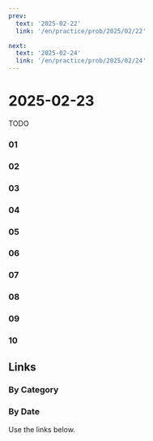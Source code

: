 ```yaml
---
prev:
  text: '2025-02-22'
  link: '/en/practice/prob/2025/02/22'

next:
  text: '2025-02-24'
  link: '/en/practice/prob/2025/02/24'
---
```


# 2025-02-23

TODO

### 01

### 02

### 03

### 04

### 05

### 06

### 07

### 08

### 09

### 10

## Links

[<Badge type="tip" text="Check Solution"/>](/en/learning/prob/2025/02/23)

### By Category

[<Badge type="tip" text="<--"/>](/en/practice/prob/2025/02/19)
[<Badge type="tip" text="Calendar"/>](/en/practice/calendar/2025/02)
[<Badge type="info" text="-->"/>](/en/practice/prob/2025/02/26)

### By Date

Use the links below.